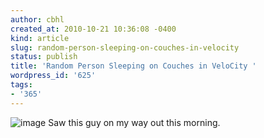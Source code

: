 ```yaml
---
author: cbhl
created_at: 2010-10-21 10:36:08 -0400
kind: article
slug: random-person-sleeping-on-couches-in-velocity
status: publish
title: 'Random Person Sleeping on Couches in VeloCity '
wordpress_id: '625'
tags:
- '365'
---
```


![image](http://images.azuresky.ca/blog/wp-content/uploads/2010/10/wpid-IMG_20101021_094623.jpg)
Saw this guy on my way out this morning.
